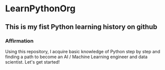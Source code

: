 # LearnPythonOrg
## This is my fist Python learning history on github
### Affirmation 

Using this repository, I acquire basic knowledge of Python step by step and finding a path to become an AI / Machine Learning engineer and data scientist.
Let's get started!
